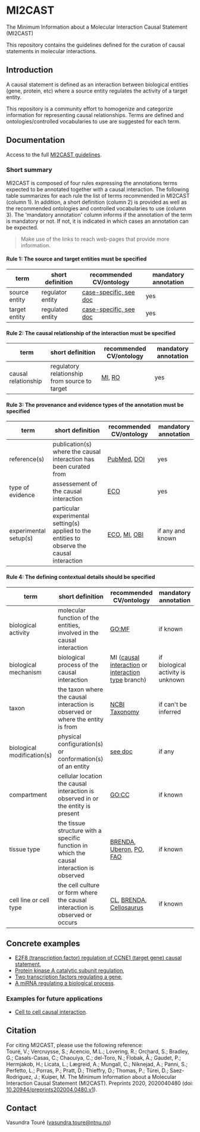 # MI2CAST
The Minimum Information about a Molecular Interaction Causal Statement (MI2CAST)

This repository contains the guidelines defined for the curation of causal statements in molecular interactions.

## Introduction
A causal statement is defined as an interaction between biological entities (gene, protein, etc) where a source entity regulates the activity of a target entity.

This repository is a community effort to homogenize and categorize information for representing causal relationships. Terms are defined and ontologies/controlled vocabularies to use are suggested for each term.

## Documentation
Access to the full [MI2CAST guidelines](docs/MI2CAST_guideline.md).

### Short summary
MI2CAST is composed of four rules expressing the annotations terms expected to be annotated together with a causal interaction. The following table summarizes for each rule the list of terms recommended in MI2CAST (column 1). In addition, a short definition (column 2) is provided as well as the recommended ontologies and controlled vocabularies to use (column 3). The 'mandatory annotation' column informs if the annotation of the term is mandatory or not. If not, it is indicated in which cases an annotation can be expected.
> Make use of the links to reach web-pages that provide more information.

#### Rule 1: The source and target entities must be specified

|	term |	short definition |	recommended CV/ontology |	mandatory annotation |
|-|-|-|-|
| source entity |	regulator entity |	[case-specific, see doc](https://github.com/MI2CAST/MI2CAST/blob/master/docs/MI2CAST_guideline.md#rule-1-source-and-target-entity-of-the-causal-statement-mandatory)	| yes |
| target entity |	regulated entity |	[case-specific, see doc](https://github.com/MI2CAST/MI2CAST/blob/master/docs/MI2CAST_guideline.md#rule-1-source-and-target-entity-of-the-causal-statement-mandatory)	| yes |

#### Rule 2: The causal relationship of the interaction must be specified

|	term |	short definition |	recommended CV/ontology |	mandatory annotation |
|-|-|-|-|
| causal relationship |	regulatory relationship from source to target |	[MI](https://www.ebi.ac.uk/ols/ontologies/mi/terms?iri=http%3A%2F%2Fpurl.obolibrary.org%2Fobo%2FMI_2234), [RO](https://www.ebi.ac.uk/ols/ontologies/ro/properties?iri=http%3A%2F%2Fpurl.obolibrary.org%2Fobo%2FRO_0002506)	| yes |

#### Rule 3: The provenance and evidence types of the annotation must be specified

|	term |	short definition |	recommended CV/ontology |	mandatory annotation |
|-|-|-|-|
| reference(s) |	publication(s) where the causal interaction has been curated from |	[PubMed](https://www.ncbi.nlm.nih.gov/pmc/pmctopmid/), [DOI](https://www.doi.org/)	| yes |
| type of evidence |	assessement of the causal interaction |	[ECO](http://www.evidenceontology.org/)	| yes |
| experimental setup(s) |	particular experimental setting(s) applied to the entities to observe the causal interaction |	[ECO](http://www.evidenceontology.org/), [MI](https://www.ebi.ac.uk/ols/ontologies/mi/terms?iri=http%3A%2F%2Fpurl.obolibrary.org%2Fobo%2FMI_0346), [OBI](http://obi-ontology.org/)	| if any and known |

#### Rule 4: The defining contextual details should be specified

| term |	short definition |	recommended CV/ontology |	mandatory annotation |
|-|-|-|-|
| biological activity |	molecular function of the entities, involved in the causal interaction |	[GO:MF](http://geneontology.org/)	| if known |
| biological mechanism |	biological process of the causal interaction |	MI ([causal interaction](https://www.ebi.ac.uk/ols/ontologies/mi/terms?iri=http%3A%2F%2Fpurl.obolibrary.org%2Fobo%2FMI_2233) or [interaction type](https://www.ebi.ac.uk/ols/ontologies/mi/terms?iri=http%3A%2F%2Fpurl.obolibrary.org%2Fobo%2FMI_0190) branch)	| if biological activity is unknown |
| taxon |	the taxon where the causal interaction is observed or where the entity is from |	[NCBI Taxonomy](https://www.ncbi.nlm.nih.gov/taxonomy)	| if can't be inferred |
| biological modification(s) |	physical configuration(s) or conformation(s) of an entity |	[see doc](https://github.com/MI2CAST/MI2CAST/blob/master/docs/MI2CAST_guideline.md#biological-modification) | if any |
| compartment |	cellular location the causal interaction is observed in or the entity is present | [GO:CC](http://geneontology.org/) | if known |
| tissue type |	the tissue structure with a specific function in which the causal interaction is observed	| [BRENDA](https://www.brenda-enzymes.org/ontology.php?ontology_id=3), [Uberon](https://uberon.github.io/), [PO](http://planteome.org/), [FAO](https://github.com/obophenotype/fungal-anatomy-ontology) |	if known |
| cell line or cell type |	the cell culture or form where the causal interaction is observed or occurs |	[CL](http://www.obofoundry.org/ontology/cl.html), [BRENDA](https://www.brenda-enzymes.org/ontology.php?ontology_id=3), [Cellosaurus](https://web.expasy.org/cellosaurus/) | if known |

## Concrete examples
* [E2F8 (transcription factor) regulation of CCNE1 (target gene) causal statement](examples/TF-TG.md),
* [Protein kinase A catalytic subunit regulation](examples/PKA_regulation.md),
* [Two transcription factors regulating a gene](examples/2TF-TG.md),
* [A miRNA regulating a biological process](examples/mirna_process.md).

### Examples for future applications
* [Cell to cell causal interaction](examples/cell_cell_interaction.md).

## Citation
For citing MI2CAST, please use the following reference:  
Touré, V.; Vercruysse, S.; Acencio, M.L.; Lovering, R.; Orchard, S.; Bradley, G.; Casals-Casas, C.; Chaouiya, C.; del-Toro, N.; Flobak, Å.; Gaudet, P.; Hermjakob, H.; Licata, L.; Lægreid, A.; Mungall, C.; Niknejad, A.; Panni, S.; Perfetto, L.; Porras, P.; Pratt, D.; Thieffry, D.; Thomas, P.; Türei, D.; Saez-Rodriguez, J.; Kuiper, M. The Minimum Information about a Molecular Interaction Causal Statement (MI2CAST). Preprints 2020, 2020040480 (doi: [10.20944/preprints202004.0480.v1](https://www.preprints.org/manuscript/202004.0480/v1)).

## Contact 
Vasundra Touré ([vasundra.toure@ntnu.no](mailto:vasundra.toure@ntnu.no))
